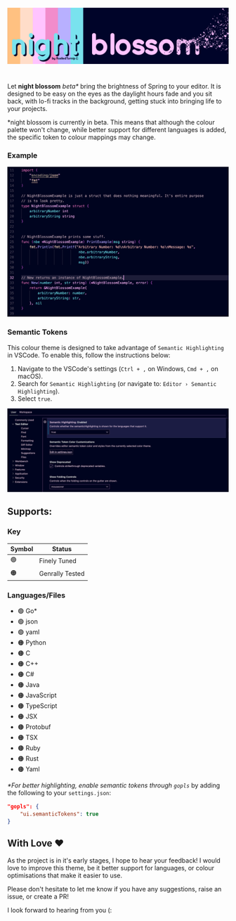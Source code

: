 ![nb-banner](./img/night-blossom-banner.png)

#

Let **night blossom** *beta\** bring the brightness of Spring to your editor. It is designed to be easy on the eyes as the daylight hours fade and you sit back, with lo-fi tracks in the background, getting stuck into bringing life to your projects.

\*night blossom is currently in beta. This means that although the colour palette won't change, while better support for different languages is added, the specific token to colour mappings may change.

### Example

![nb-highlight-example](./img/go-highlight-example.png)

### Semantic Tokens

This colour theme is designed to take advantage of `Semantic Highlighting` in VSCode. To enable this, follow the instructions below:

1. Navigate to the VSCode's settings (`Ctrl + ,` on Windows, `Cmd + ,` on macOS).
2. Search for `Semantic Highlighting` (or navigate to: `Editor › Semantic Highlighting`).
3. Select `true`.

![nb-semantic-setting](./img/semantic-highlighting-setting.png)

## Supports:

### Key

| Symbol    | Status          |
|-----------|-----------------|
| &#128994; | Finely Tuned    |
| &#128992; | Genrally Tested |

### Languages/Files

- 🟢 Go*
- 🟢 json
- 🟢 yaml
- 🟠 Python
- 🟠 C
- 🟠 C++
- 🟠 C#
- 🟠 Java
- 🟠 JavaScript
- 🟠 TypeScript
- 🟠 JSX
- 🟠 Protobuf
- 🟠 TSX
- 🟠 Ruby
- 🟠 Rust
- 🟠 Yaml

*\*For better highlighting, enable semantic tokens through `gopls`* by adding the following to your `settings.json`:

```json
"gopls": { 
    "ui.semanticTokens": true
}
```

## With Love ❤️ 
As the project is in it's early stages, I hope to hear your feedback! I would love to improve this theme, be it better support for languages, or colour optimisations that make it easier to use.

Please don't hesitate to let me know if you have any suggestions, raise an issue, or create a PR!

I look forward to hearing from you (:

